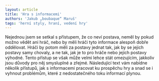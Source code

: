 ```yaml
---
layout: article
title: 'Hra s informacemi'
authors: 'Jakub „boubaque“ Maruš'
tags: 'herní styly, hraní, vedení hry'
---
```


Nejednou jsem se setkal s přístupem, že co neví postava, neměl by pokud možno
vědět ani hráč, nebo by měli hráči tyto informace alespoň dobře oddělovat. Hráči by potom
měli za postavy jednat tak, jak by se jejich postavy samy chovaly, a ne tak, jak je
to pro hráče nebo jejich postavy výhodné. Tento přístup se však může velmi lehce stát
omezujícím, jakkoliv jsou důvody pro něj smysluplné a zřejmé. Následující text vám
nabídne několik přístupů, jak s informacemi pracovat ku prospěchu hry a snad se i vyhnout
problémům, které z nedostatečného toku informací plynou.
